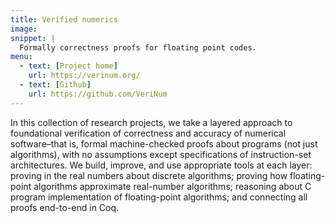 ```yaml
---
title: Verified numerics
image:
snippet: |
  Formally correctness proofs for floating point codes.
menu:
  - text: [Project home]
    url: https://verinum.org/
  - text: [Github]
    url: https://github.com/VeriNum
---
```


In this collection of research projects, we take a layered approach to
foundational verification of correctness and accuracy of numerical
software–that is, formal machine-checked proofs about programs (not
just algorithms), with no assumptions except specifications of
instruction-set architectures. We build, improve, and use appropriate
tools at each layer: proving in the real numbers about discrete
algorithms; proving how floating-point algorithms approximate
real-number algorithms; reasoning about C program implementation of
floating-point algorithms; and connecting all proofs end-to-end in
Coq.
